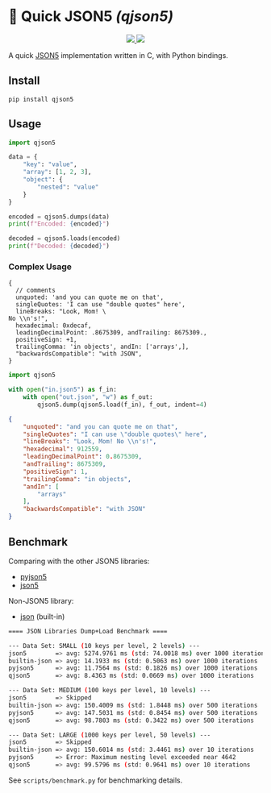 # 📎 Quick JSON5 _(qjson5)_

<p align="center">

  <a href="https://github.com/qvecs/qjson5/actions?query=workflow%3ABuild">
    <img src="https://github.com/qvecs/qjson5/workflows/Build/badge.svg">
  </a>

  <a href="https://opensource.org/licenses/MIT">
    <img src="https://img.shields.io/badge/License-MIT-blue.svg">
  </a>
</p>

A quick [JSON5](https://json5.org/) implementation written in C, with Python bindings.

## Install

```
pip install qjson5
```

## Usage

```python
import qjson5

data = {
    "key": "value",
    "array": [1, 2, 3],
    "object": {
        "nested": "value"
    }
}

encoded = qjson5.dumps(data)
print(f"Encoded: {encoded}")

decoded = qjson5.loads(encoded)
print(f"Decoded: {decoded}")
```

### Complex Usage

```json5
{
  // comments
  unquoted: 'and you can quote me on that',
  singleQuotes: 'I can use "double quotes" here',
  lineBreaks: "Look, Mom! \
No \\n's!",
  hexadecimal: 0xdecaf,
  leadingDecimalPoint: .8675309, andTrailing: 8675309.,
  positiveSign: +1,
  trailingComma: 'in objects', andIn: ['arrays',],
  "backwardsCompatible": "with JSON",
}
```

```python
import qjson5

with open("in.json5") as f_in:
    with open("out.json", "w") as f_out:
        qjson5.dump(qjson5.load(f_in), f_out, indent=4)
```

```json
{
    "unquoted": "and you can quote me on that",
    "singleQuotes": "I can use \"double quotes\" here",
    "lineBreaks": "Look, Mom! No \\n's!",
    "hexadecimal": 912559,
    "leadingDecimalPoint": 0.8675309,
    "andTrailing": 8675309,
    "positiveSign": 1,
    "trailingComma": "in objects",
    "andIn": [
        "arrays"
    ],
    "backwardsCompatible": "with JSON"
}
```

## Benchmark

Comparing with the other JSON5 libraries:

* [pyjson5](https://pypi.org/project/pyjson5/)
* [json5](https://pypi.org/project/json5/)

Non-JSON5 library:

* [json](https://docs.python.org/3/library/json.html) (built-in)

```bash
==== JSON Libraries Dump+Load Benchmark ====

--- Data Set: SMALL (10 keys per level, 2 levels) ---
json5        => avg: 5274.9761 ms (std: 74.0018 ms) over 1000 iterations
builtin-json => avg: 14.1933 ms (std: 0.5063 ms) over 1000 iterations
pyjson5      => avg: 11.7564 ms (std: 0.1826 ms) over 1000 iterations
qjson5       => avg: 8.4363 ms (std: 0.0669 ms) over 1000 iterations

--- Data Set: MEDIUM (100 keys per level, 10 levels) ---
json5        => Skipped
builtin-json => avg: 150.4009 ms (std: 1.8448 ms) over 500 iterations
pyjson5      => avg: 147.5031 ms (std: 0.8454 ms) over 500 iterations
qjson5       => avg: 98.7803 ms (std: 0.3422 ms) over 500 iterations

--- Data Set: LARGE (1000 keys per level, 50 levels) ---
json5        => Skipped
builtin-json => avg: 150.6014 ms (std: 3.4461 ms) over 10 iterations
pyjson5      => Error: Maximum nesting level exceeded near 4642
qjson5       => avg: 99.5796 ms (std: 0.9641 ms) over 10 iterations
```

See `scripts/benchmark.py` for benchmarking details.
